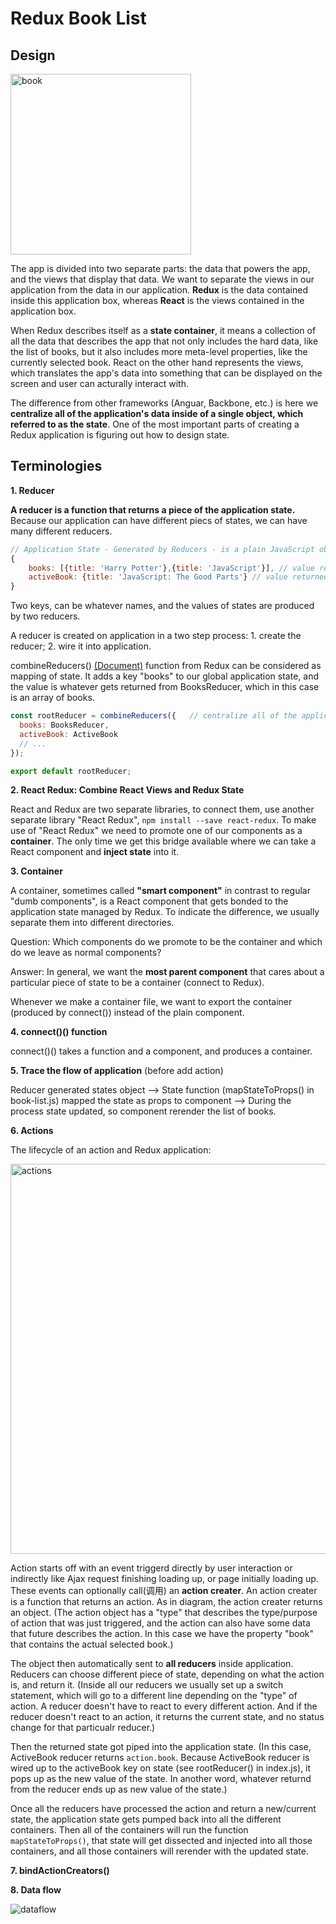 # Redux Book List

## Design

<img width="289" alt="book" src="https://user-images.githubusercontent.com/20265633/35259962-bd56de34-ffd6-11e7-8f7b-df0340ffdedf.PNG">

The app is divided into two separate parts: the data that powers the app, and the views that display that data. We want to separate the views in our application from the data in our application. **Redux** is the data contained inside this application box, whereas **React** is the views contained in the application box. 

When Redux describes itself as a **state container**, it means a collection of all the data that describes the app that not only includes the hard data, like the list of books, but it also includes more meta-level properties, like the currently selected book. React on the other hand represents the views, which translates the app's data into something that can be displayed on the screen and user can acturally interact with. 

The difference from other frameworks (Anguar, Backbone, etc.) is here we **centralize all of the application's data inside of a single object, which referred to as the state**. One of the most important parts of creating a Redux application is figuring out how to design state.

## Terminologies

**1. Reducer**

**A reducer is a function that returns a piece of the application state.** Because our application can have different piecs of states, we can have many different reducers. 

```jsx
// Application State - Generated by Reducers - is a plain JavaScript object
{
	books: [{title: 'Harry Potter'},{title: 'JavaScript'}],	// value returned by reducer "BookReducer"
	activeBook: {title: 'JavaScript: The Good Parts'} // value returned by reducer "ActiveBookReducer"
}
```

Two keys, can be whatever names, and the values of states are produced by two reducers.

A reducer is created on application in a two step process: 1. create the reducer; 2. wire it into application.

combineReducers() [(Document)](https://redux.js.org/docs/api/combineReducers.html#combinereducersreducers) function from Redux can be considered as mapping of state. It adds a key "books" to our global application state, and the value is whatever gets returned from BooksReducer, which in this case is an array of books.

```jsx
const rootReducer = combineReducers({	// centralize all of the application's data/state inside of a single object
  books: BooksReducer,
  activeBook: ActiveBook
  // ...
});

export default rootReducer;
```

**2. React Redux: Combine React Views and Redux State**

React and Redux are two separate libraries, to connect them, use another separate library "React Redux", `npm install --save react-redux`. To make use of "React Redux" we need to promote one of our components as a **container**. The only time we get this bridge available where we can take a React component and **inject state** into it.

**3. Container**

A container, sometimes called **"smart component"** in contrast to regular "dumb components", is a React component that gets bonded to the application state managed by Redux. To indicate the difference, we usually separate them into different directories.

Question: Which components do we promote to be the container and which do we leave as normal components?

Answer: In general, we want the **most parent component** that cares about a particular piece of state to be a container (connect to Redux). 

Whenever we make a container file, we want to export the container (produced by connect()) instead of the plain component.

**4. connect()() function**

connect()() takes a function and a component, and produces a container.

**5. Trace the flow of application** (before add action)

Reducer generated states object --> State function (mapStateToProps() in book-list.js)  mapped the state as props to component --> During the process state updated, so component rerender the list of books.

**6. Actions**

The lifecycle of an action and Redux application:

<img width="624" alt="actions" src="https://user-images.githubusercontent.com/20265633/35644170-40e1e09e-0696-11e8-8bde-e6d6d1d62720.PNG">

Action starts off with an event triggerd directly by user interaction or indirectly like Ajax request finishing loading up, or page initially loading up. These events can optionally call(调用) an **action creater**. An action creater is a function that returns an action. As in diagram, the action creater returns an object. (The action object has a "type" that describes the type/purpose of action that was just triggered, and the action can also have some data that future describes the action. In this case we have the property "book" that contains the actual selected book.) 

The object then automatically sent to **all reducers** inside application. Reducers can choose different piece of state, depending on what the action is, and return it. (Inside all our reducers we usually set up a switch statement, which will go to a different line depending on the "type" of action. A reducer doesn't have to react to every different action. And if the reducer doesn't react to an action, it returns the current state, and no status change for that particualr reducer.) 

Then the returned state got piped into the application state. (In this case, ActiveBook reducer returns `action.book`. Because ActiveBook reducer is wired up to the activeBook key on state (see rootReducer() in index.js), it pops up as the new value of the state. In another word, whatever returnd from the reducer ends up as new value of the state.) 

Once all the reducers have processed the action and return a new/current state, the application state gets pumped back into all the different containers. Then all of the containers will run the function `mapStateToProps()`, that state will get dissected and injected into all those containers, and all those containers will rerender with the updated state.

**7. bindActionCreators()**

**8. Data flow**

![dataflow](https://user-images.githubusercontent.com/20265633/35706574-491c1a48-0774-11e8-97e4-f2481c306347.jpg)


